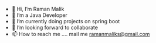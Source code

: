 - 👋 Hi, I’m Raman Malik
- 👀 I’m a Java Developer
- 🌱 I’m currently doing projects on spring boot
- 💞️ I’m looking forward to collaborate 
- 📫 How to reach me .... mail me ramanmaliks@gmail.com

<!---
ramanmaliks/ramanmaliks is a ✨ special ✨ repository because its `README.md` (this file) appears on your GitHub profile.
You can click the Preview link to take a look at your changes.
--->
